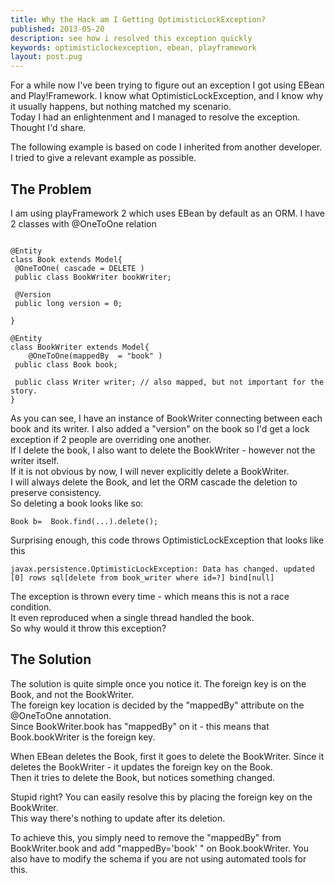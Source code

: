 ```yaml
---
title: Why the Hack am I Getting OptimisticLockException?
published: 2013-05-20
description: see how i resolved this exception quickly
keywords: optimisticlockexception, ebean, playframework
layout: post.pug
---
```



For a while now I've been trying to figure out an exception I got using EBean and Play!Framework.
I know what OptimisticLockException, and I know why it usually happens, but nothing matched my scenario.  
Today I had an enlightenment and I managed to resolve the exception. Thought I'd share.  


The following example is based on code I inherited from another developer.
I tried to give a relevant example as possible.  


## The Problem

I am using playFramework 2 which uses EBean by default as an ORM.
I have 2 classes with @OneToOne relation  


```

@Entity  
class Book extends Model{  
 @OneToOne( cascade = DELETE )  
 public class BookWriter bookWriter;  

 @Version  
 public long version = 0;  

}  

@Entity  
class BookWriter extends Model{  
    @OneToOne(mappedBy  = "book" )  
 public class Book book;  

 public class Writer writer; // also mapped, but not important for the story.  
}  

```

As you can see, I have an instance of BookWriter connecting between each book and its writer.
I also added a "version" on the book so I'd get a lock exception if 2 people are overriding one another.  
If I delete the book, I also want to delete the BookWriter - however not the writer itself.  
If it is not obvious by now, I will never explicitly delete a BookWriter.  
I will always delete the Book, and let the ORM cascade the deletion to preserve consistency.  
So deleting a book looks like so:

```
Book b=  Book.find(...).delete();     
```

Surprising enough, this code throws OptimisticLockException that looks like this

```
javax.persistence.OptimisticLockException: Data has changed. updated [0] rows sql[delete from book_writer where id=?] bind[null]  
```

The exception is thrown every time - which means this is not a race condition.  
It even reproduced when a single thread handled the book.  
So why would it throw this exception?

## The Solution

The solution is quite simple once you notice it.
The foreign key is on the Book, and not the BookWriter.  
The foreign key location is decided by the "mappedBy" attribute on the @OneToOne annotation.  
Since BookWriter.book has "mappedBy" on it - this means that Book.bookWriter is the foreign key.  


When EBean deletes the Book, first it goes to delete the BookWriter.
Since it deletes the BookWriter - it updates the foreign key on the Book.  
Then it tries to delete the Book, but notices something changed.  


Stupid right?
You can easily resolve this by placing the foreign key on the BookWriter.  
This way there's nothing to update after its deletion.  


To achieve this, you simply need to remove the "mappedBy" from BookWriter.book and add "mappedBy='book' " on Book.bookWriter.
You also have to modify the schema if you are not using automated tools for this.  


